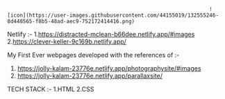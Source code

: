                                                                      ![icon](https://user-images.githubusercontent.com/44155019/132555246-8d448565-f8b5-48ad-aec9-752172414416.png)   


Netlify :-
  1.https://distracted-mclean-b66dee.netlify.app/#images            
  2.https://clever-keller-9c169b.netlify.app/

My First Ever webpages developed with the references of :- 
1. https://jolly-kalam-23776e.netlify.app/photographysite/#images
2. https://jolly-kalam-23776e.netlify.app/parallaxsite/
 
TECH STACK :- 
 1.HTML
 2.CSS






 
